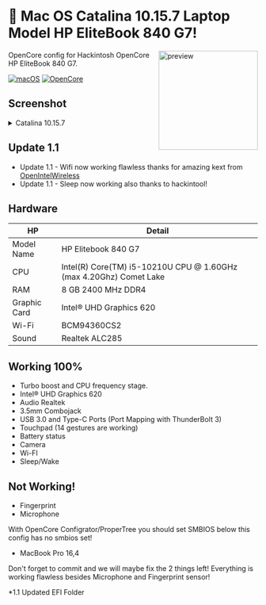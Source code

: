 
#  Mac OS Catalina 10.15.7 Laptop Model HP EliteBook 840 G7!

<img align="right" src="https://i.loli.net/2021/02/17/KqIEFsp6SjneLTY.png" width="200px" alt="preview">

OpenCore config for Hackintosh OpenCore HP EliteBook 840 G7.

[![macOS](https://img.shields.io/badge/macos-catalina-brightgreen.svg)](https://support.apple.com/en-us/HT211683)
[![OpenCore](https://img.shields.io/badge/OpenCore-0.6.6-9cf)](https://github.com/acidanthera/OpenCorePkg)


## Screenshot
<details>
<summary>Catalina 10.15.7</summary>

[Link To Imgur] https://i.imgur.com/hLVxbfj.png

</details>

## Update 1.1 

- Update 1.1 - Wifi now working flawless thanks for amazing kext from [OpenIntelWireless](https://github.com/OpenIntelWireless/itlwm)
- Update 1.1 - Sleep now working also thanks to hackintool! 
<!-- omit in toc -->
## Hardware

| **HP** | Detail                                                  |
| ------------------- | ------------------------------------------- |
| Model Name      | HP Elitebook 840 G7      |
| CPU              | Intel(R) Core(TM) i5-10210U CPU @ 1.60GHz (max 4.20Ghz) Comet Lake             |
| RAM           | 8 GB 2400 MHz DDR4    |
| Graphic Card | Intel® UHD Graphics 620                     |
| Wi-Fi             | BCM94360CS2 |
| Sound       | Realtek ALC285                       |

## Working 100% 

- Turbo boost and CPU frequency stage.
- Intel® UHD Graphics 620
- Audio Realtek
- 3.5mm Combojack
- USB 3.0 and Type-C Ports (Port Mapping with ThunderBolt 3)
- Touchpad (14 gestures are working)
- Battery status
- Camera
- Wi-FI
- Sleep/Wake

## Not Working!
- Fingerprint
- Microphone

With OpenCore Configrator/ProperTree you should set SMBIOS below this config has no smbios set!
  - MacBook Pro 16,4

Don't forget to commit and we will maybe fix the 2 things left! Everything is working flawless besides Microphone and Fingerprint sensor! 



*1.1 Updated EFI Folder
